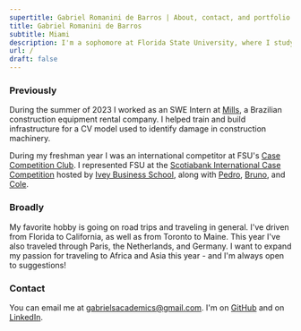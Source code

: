 ```yaml
---
supertitle: Gabriel Romanini de Barros | About, contact, and portfolio
title: Gabriel Romanini de Barros
subtitle: Miami
description: I'm a sophomore at Florida State University, where I study CS and Applied Math. 
url: /
draft: false
---
```


### Previously

During the summer of 2023 I worked as an SWE Intern at [Mills](https://www.mills.com.br/), a Brazilian construction equipment rental company. I helped train and build infrastructure for a CV model used to identify damage in construction machinery.

During my freshman year I was an international competitor at FSU's [Case Competition Club](https://www.linkedin.com/company/fsu-case-competition-club/about/). I represented FSU at the [Scotiabank International Case Competition](https://www.ivey-sicc.com/) hosted by [Ivey Business School](https://www.ivey.uwo.ca/), along with [Pedro](https://www.linkedin.com/in/pedromartinsaffonso/), [Bruno](https://www.linkedin.com/in/brunobdelnero/), and [Cole](https://www.linkedin.com/in/coleclemons/). 

### Broadly

My favorite hobby is going on road trips and traveling in general. I've driven from Florida to California, as well as from Toronto to Maine. This year I've also traveled through Paris, the Netherlands, and Germany. I want to expand my passion for traveling to Africa and Asia this year - and I'm always open to suggestions!

### Contact

You can email me at [gabrielsacademics@gmail.com](mailto:gabrielsacademics@gmail.com). I'm on [GitHub](https://github.com/GabrielBarros36) and on [LinkedIn](https://www.linkedin.com/in/gabrielrbarros/).

###  
